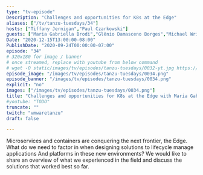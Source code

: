```yaml
---
type: "tv-episode"
Description: "Challenges and opportunities for K8s at the Edge"
aliases: ["/tv/tanzu-tuesdays/34"]
hosts: ["Tiffany Jernigan","Paul Czarkowski"]
guests: ["Maria Gabriella Brodi","Glênio Damasceno Borges","Michael Wright"]
Date: "2020-12-15T13:00:00-08:00"
PublishDate: "2020-09-24T00:00:00-07:00"
episode: "34"
# 320x180 for image / banner
# once streamed, replace with youtube from below command
# wget -O static/images/tv/episodes/tanzu-tuesdays/0032-yt.jpg https://img.youtube.com/vi/TODO/mqdefault.jpg
episode_image: "/images/tv/episodes/tanzu-tuesdays/0034.png"
episode_banner: "/images/tv/episodes/tanzu-tuesdays/0034.png"
explicit: "no"
images: ["/images/tv/episodes/tanzu-tuesdays/0034.png"]
title: "Challenges and opportunities for K8s at the Edge with Maria Gabriella (Gabry) Brodi, Glênio Damasceno Borges, and Michael Wright"
#youtube: "TODO"
truncate: ""
twitch: "vmwaretanzu"
draft: false

---
```


Microservices and containers are conquering the next frontier, the Edge. What do we need to factor in when designing solutions to lifecycle manage applications And platforms in these new environments? We would like to share an overview of what we experienced in the field and discuss the solutions that worked best so far.